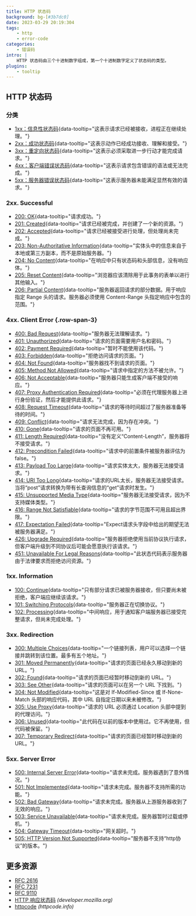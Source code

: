 ```yaml
---
title: HTTP 状态码
background: bg-[#3b7dc0]
date: 2023-03-29 20:19:304
tags:
    - http
    - error-code
categories:
    - 错误码
intro: |
    HTTP 状态码由三个十进制数字组成，第一个十进制数字定义了状态码的类型。
plugins:
    - tooltip
---
```


HTTP 状态码
-----------

### 分类
- [1xx：信息性状态码](#1xx-information){data-tooltip="这表示请求已经被接收，进程正在继续处理。"}
- [2xx：成功状态码](#2xx-successful){data-tooltip="这表示动作已经成功接收、理解和接受。"}
- [3xx：重定向状态码](#3xx-redirection){data-tooltip="这表示必须采取进一步行动才能完成请求。"}
- [4xx：客户端错误状态码](#4xx-client-error){data-tooltip="这表示请求包含错误的语法或无法完成。"}
- [5xx：服务器错误状态码](#5xx-server-error){data-tooltip="这表示服务器未能满足显然有效的请求。"}


### 2xx. Successful
- [200: OK](https://tools.ietf.org/html/rfc7231#section-6.3.1){data-tooltip="请求成功。"}
- [201: Created](https://tools.ietf.org/html/rfc7231#section-6.3.2){data-tooltip="请求已经被完成，并创建了一个新的资源。"}
- [202: Accepted](https://tools.ietf.org/html/rfc7231#section-6.3.3){data-tooltip="请求已经被接受进行处理，但处理尚未完成。"}
- [203: Non-Authoritative Information](https://tools.ietf.org/html/rfc7231#section-6.3.4){data-tooltip="实体头中的信息来自于本地或第三方副本，而不是原始服务器。"}
- [204: No Content](https://tools.ietf.org/html/rfc7231#section-6.3.5){data-tooltip="在响应中只有状态码和头部信息，没有响应体。"}
- [205: Reset Content](https://tools.ietf.org/html/rfc7231#section-6.3.6){data-tooltip="浏览器应该清除用于此事务的表单以进行其他输入。"}
- [206: Partial Content](https://tools.ietf.org/html/rfc7233#section-4.1){data-tooltip="服务器返回请求的部分数据。用于响应指定 Range 头的请求。服务器必须使用 Content-Range 头指定响应中包含的范围。"}

### 4xx. Client Error   {.row-span-3}
* [400: Bad Request](https://tools.ietf.org/html/rfc7231#section-6.5.1){data-tooltip="服务器无法理解请求。"}
* [401: Unauthorized](https://tools.ietf.org/html/rfc7235#section-3.1){data-tooltip="请求的页面需要用户名和密码。"}
* [402: Payment Required](https://tools.ietf.org/html/rfc7231#section-6.5.2){data-tooltip="暂时不能使用该代码。"}
* [403: Forbidden](https://tools.ietf.org/html/rfc7231#section-6.5.3){data-tooltip="拒绝访问请求的页面。"}
* [404: Not Found](https://tools.ietf.org/html/rfc7231#section-6.5.4){data-tooltip="服务器找不到请求的页面。"}
* [405: Method Not Allowed](https://tools.ietf.org/html/rfc7231#section-6.5.5){data-tooltip="请求中指定的方法不被允许。"}
* [406: Not Acceptable](https://tools.ietf.org/html/rfc7231#section-6.5.6){data-tooltip="服务器只能生成客户端不接受的响应。"}
* [407: Proxy Authentication Required](https://tools.ietf.org/html/rfc7235#section-3.2){data-tooltip="必须在代理服务器上进行身份验证，然后才能提供此请求。"}
* [408: Request Timeout](https://tools.ietf.org/html/rfc7231#section-6.5.7){data-tooltip="请求的等待时间超过了服务器准备等待的时间。"}
* [409: Conflict](https://tools.ietf.org/html/rfc7231#section-6.5.8){data-tooltip="请求无法完成，因为存在冲突。"}
* [410: Gone](https://tools.ietf.org/html/rfc7231#section-6.5.9){data-tooltip="请求的页面不再可用。"}
* [411: Length Required](https://tools.ietf.org/html/rfc7231#section-6.5.10){data-tooltip="没有定义“Content-Length”，服务器将不接受请求。"}
* [412: Precondition Failed](https://tools.ietf.org/html/rfc7232#section-4.2){data-tooltip="请求中的前置条件被服务器评估为false。"}
* [413: Payload Too Large](https://tools.ietf.org/html/rfc7231#section-6.5.11){data-tooltip="请求实体太大，服务器无法接受请求。"}
* [414: URI Too Long](https://tools.ietf.org/html/rfc7231#section-6.5.12){data-tooltip="请求的URL太长，服务器无法接受请求。当将“post”请求转换为带有长查询信息的“get”请求时发生。"}
* [415: Unsupported Media Type](https://tools.ietf.org/html/rfc7231#section-6.5.13){data-tooltip="服务器无法接受请求，因为不支持媒体类型。"}
* [416: Range Not Satisfiable](https://tools.ietf.org/html/rfc7233#section-4.4){data-tooltip="请求的字节范围不可用且超出界限。"}
* [417: Expectation Failed](https://tools.ietf.org/html/rfc7231#section-6.5.14){data-tooltip="Expect请求头字段中给出的期望无法被服务器满足。"}
* [426: Upgrade Required](https://tools.ietf.org/html/rfc7231#section-6.5.15){data-tooltip="服务器拒绝使用当前协议执行请求，但客户端升级到不同协议后可能会愿意执行该请求。"}
* [451: Unavailable For Legal Reasons](https://datatracker.ietf.org/doc/html/rfc7725#section-3){data-tooltip="此状态代码表示服务器由于法律要求而拒绝访问资源。"}

### 1xx. Information
* [100: Continue](https://tools.ietf.org/html/rfc7231#section-6.2.1){data-tooltip="只有部分请求已被服务器接收，但只要尚未被拒绝，客户端应继续该请求。"}
* [101: Switching Protocols](https://tools.ietf.org/html/rfc7231#section-6.2.2){data-tooltip="服务器正在切换协议。"}
* [102: Processing](https://tools.ietf.org/html/rfc2518#section-10.1){data-tooltip="中间响应，用于通知客户端服务器已接受完整请求，但尚未完成处理。"}

### 3xx. Redirection
* [300: Multiple Choices](https://tools.ietf.org/html/rfc7231#section-6.4.1){data-tooltip="一个链接列表，用户可以选择一个链接并跳转到该位置。最多有五个地址。"}
* [301: Moved Permanently](https://tools.ietf.org/html/rfc7231#section-6.4.2){data-tooltip="请求的页面已经永久移动到新的 URL。"}
* [302: Found](https://tools.ietf.org/html/rfc7231#section-6.4.3){data-tooltip="请求的页面已经暂时移动到新的 URL。"}
* [303: See Other](https://tools.ietf.org/html/rfc7231#section-6.4.4){data-tooltip="请求的页面可以在另一个 URL 下找到。"}
* [304: Not Modified](https://tools.ietf.org/html/rfc7232#section-4.1){data-tooltip="这是对 If-Modified-Since 或 If-None-Match 头部的响应代码，其中 URL 自指定日期以来未被修改。"}
* [305: Use Proxy](https://tools.ietf.org/html/rfc7231#section-6.4.5){data-tooltip="请求的 URL 必须通过 Location 头部中提到的代理访问。"}
* [306: Unused](https://tools.ietf.org/html/rfc7231#section-6.4.6){data-tooltip="此代码在以前的版本中使用过。它不再使用，但代码被保留。"}
* [307: Temporary Redirect](https://tools.ietf.org/html/rfc7231#section-6.4.7){data-tooltip="请求的页面已经暂时移动到新的 URL。"}

### 5xx. Server Error
* [500: Internal Server Error](https://tools.ietf.org/html/rfc7231#section-6.6.1){data-tooltip="请求未完成。服务器遇到了意外情况。"}
* [501: Not Implemented](https://tools.ietf.org/html/rfc7231#section-6.6.2){data-tooltip="请求未完成。服务器不支持所需的功能。"}
* [502: Bad Gateway](https://tools.ietf.org/html/rfc7231#section-6.6.3){data-tooltip="请求未完成。服务器从上游服务器收到了无效的响应。"}
* [503: Service Unavailable](https://tools.ietf.org/html/rfc7231#section-6.6.4){data-tooltip="请求未完成。服务器暂时过载或停机。"}
* [504: Gateway Timeout](https://tools.ietf.org/html/rfc7231#section-6.6.5){data-tooltip="网关超时。"}
* [505: HTTP Version Not Supported](https://tools.ietf.org/html/rfc7231#section-6.6.6){data-tooltip="服务器不支持“http协议”的版本。"}



更多资源
----

- [RFC 2616](https://tools.ietf.org/html/rfc2616)
- [RFC 7231](https://tools.ietf.org/html/rfc7231)
- [RFC 9110](https://www.rfc-editor.org/rfc/rfc9110.html#name-status-codes)
- [HTTP 响应状态码](https://developer.mozilla.org/zh-CN/docs/Web/HTTP/Status) _(developer.mozilla.org)_
- [httpcode](http://httpcode.info/) _(httpcode.info)_

